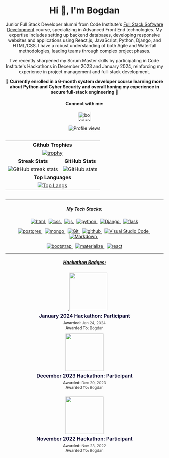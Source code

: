 <h1 align="center">Hi 👋, I'm Bogdan</h1>

<p align="center">Junior Full Stack Developer alumni from Code Institute's <a href="https://codeinstitute.net/">Full Stack Software Development</a> course, specializing in Advanced Front End technologies. My expertise includes setting up backend databases, developing responsive websites and applications using React.js, JavaScript, Python, Django, and HTML/CSS. I have a robust understanding of both Agile and Waterfall methodologies, leading teams through complex project phases.</p>

<p align="center">I’ve recently sharpened my Scrum Master skills by participating in Code Institute's Hackathons in December 2023 and January 2024, reinforcing my experience in project management and full-stack development.</p>

<p align="center"><strong>🔭 Currently enrolled in a 6-month system developer course learning more about Python and Cyber Security and overall honing my experience in secure full-stack engineering 🔭</strong></p>

<h4 align="center">Connect with me:</h4>
<p align="center">
    <a href="https://www.linkedin.com/in/bogdan-gugu-83ba4b11a/" target="blank"><img src="https://raw.githubusercontent.com/rahuldkjain/github-profile-readme-generator/master/src/images/icons/Social/linked-in-alt.svg" alt="bogdangugu" height="30" width="40" /></a>
</p>

<p align="center">
    <img src="https://komarev.com/ghpvc/?username=qburn93&style=flat-square&color=blue" alt="Profile views"/>
</p>

  ##

 <table align="center">
  <tr>
    <td align="center" colspan="2"><b>Github Trophies</b></td>
  </tr>
  <tr>
    <td colspan="2" align="center">
      <a href="https://github.com/ryo-ma/github-profile-trophy">
        <img src="https://github-profile-trophy.vercel.app/?username=qburn93&theme=onedark" alt="trophy" />
      </a>
    </td>
  </tr>
  <tr>
    <td align="center"><b>Streak Stats</b></td>
    <td align="center"><b>GitHub Stats</b></td>
  </tr>
  <tr>
    <td align="center">
      <img src="https://streak-stats.demolab.com/?user=qburn93" alt="GitHub streak stats" />
    </td>
    <td align="center">
      <img src="https://github-readme-stats.vercel.app/api?username=qburn93&theme=dark&show_icons=true&count_private=true" alt="GitHub stats" />
    </td>
  </tr>
  <tr>
    <td align="center" colspan="2"><b>Top Languages</b></td>
  </tr>
  <tr>
    <td colspan="2" align="center">
      <a href="https://github.com/anuraghazra/github-readme-stats">
        <img src="https://github-readme-stats.vercel.app/api/top-langs/?username=qburn93" alt="Top Langs" />
      </a>
    </td>
  </tr>
</table>

  ##


<hr><h5 align="center">My Tech Stacks:</h5>

<p align="center">
  <a href="/">
     <img  src="https://img.shields.io/badge/HTML5-747372?style=for-the-badge&logo=HTML5&logoColor=#3A506B" alt="html">
  <a/>&nbsp;
  <a href="/">
     <img  src="https://img.shields.io/badge/CSS3-747372?style=for-the-badge&logo=CSS3&logoColor=#3A506B" alt="css">
  <a/>&nbsp;
  <a href="/">
     <img  src="https://img.shields.io/badge/JavaScript-747372?style=for-the-badge&logo=JavaScript&logoColor=#3A506B" alt="js">
  <a/>&nbsp;
     <a href="/">
     <img  src="https://img.shields.io/badge/Python-747372?style=for-the-badge&logo=Python&logoColor=#3A506B" alt="python">
  <a/>&nbsp;
   <a href="/">
     <img  src="https://img.shields.io/badge/Django-747372?style=for-the-badge&logo=Django&logoColor=#3A506B" alt="Django">
   <a/>&nbsp;
   <a href="/">
     <img  src="https://img.shields.io/badge/Flask-747372?style=for-the-badge&logo=Flask&logoColor=#3A506B" alt="flask">
   <a/>
<p/>

<p align="center">
  
   <a href="/">
     <img  src="https://img.shields.io/badge/PostgreSQL-747372?style=for-the-badge&logo=PostgreSQL&logoColor=#3A506B" alt="postgres">
   <a/>&nbsp;
   <a href="/">
     <img  src="https://img.shields.io/badge/MongoDB-747372?style=for-the-badge&logo=MongoDB&logoColor=#3A506B" alt="mongo">
   <a/>&nbsp;
    <a href="/">
     <img  src="https://img.shields.io/badge/Git-747372?style=for-the-badge&logo=Git&logoColor=#3A506B" alt="Git">
   <a/>&nbsp;
    <a href="/">
     <img  src="https://img.shields.io/badge/Github-747372?style=for-the-badge&logo=Github&logoColor=#3A506B" alt="github">
   <a/>&nbsp;
      <a href="/">
     <img  src="https://img.shields.io/badge/Visual Studio Code-747372?style=for-the-badge&logo=Visual Studio Code&logoColor=#3A506B" alt="Visual Studio Code">
   <a/>&nbsp;
   <a href="/">
     <img  src="https://img.shields.io/badge/Markdown-747372?style=for-the-badge&logo=Markdown&logoColor=#3A506B" alt="Markdown">
   <a/>&nbsp;
  <p/>
     
 <p align="center">
   <a href="/">
     <img  src="https://img.shields.io/badge/Bootstrap-747372?style=for-the-badge&logo=Bootstrap&logoColor=#3A506B" alt="bootstrap">
   <a/>&nbsp;
   <a href="/">
     <img  src="https://img.shields.io/badge/Materialize-747372?style=for-the-badge&logoColor=#3A506B" alt="materialize">
   <a/>&nbsp; 
    <a href="/">
     <img  src="https://img.shields.io/badge/React-747372?style=for-the-badge&logo=React&logoColor=#3A506B" alt="react">
  <p/>


<hr>
<h5 align="center">Hackathon Badges:</h5>

<div align="center">
  <!-- Badge 1: January 2024 Hackathon Participant -->
  <span style="display: inline-block; margin: 10px; text-align: center;">
    <a href="https://api.eu.badgr.io/public/assertions/XImhTgERR9-lRsxm1fO2Cw?identity__email=bogdan.gugu93%40gmail.com">
      <img width="120px" height="120px" src="https://api.eu.badgr.io/public/assertions/XImhTgERR9-lRsxm1fO2Cw/image">
    </a>
    <p style="margin: 5px 0; font-size: 16px; font-weight: 600; color: #05012c;">January 2024 Hackathon: Participant</p>
    <p style="margin: 0; font-size: 12px; color: #555555;"><strong>Awarded: </strong>Jan 24, 2024</p>
    <p style="margin: 0; font-size: 12px; color: #555555;"><strong>Awarded To: </strong>Bogdan</p>
  </span>

  <!-- Badge 2: December 2023 Hackathon Participant -->
  <span style="display: inline-block; margin: 10px; text-align: center;">
    <a href="https://api.eu.badgr.io/public/assertions/JYRFGMw7QPeCHLeS-EPK2g?identity__email=bogdan.gugu93%40gmail.com">
      <img width="120px" height="120px" src="https://api.eu.badgr.io/public/assertions/JYRFGMw7QPeCHLeS-EPK2g/image">
    </a>
    <p style="margin: 5px 0; font-size: 16px; font-weight: 600; color: #05012c;">December 2023 Hackathon: Participant</p>
    <p style="margin: 0; font-size: 12px; color: #555555;"><strong>Awarded: </strong>Dec 20, 2023</p>
    <p style="margin: 0; font-size: 12px; color: #555555;"><strong>Awarded To: </strong>Bogdan</p>
  </span>

  <!-- Badge 3: November 2022 Hackathon Participant -->
  <span style="display: inline-block; margin: 10px; text-align: center;">
    <a href="https://api.eu.badgr.io/public/assertions/vLH26vhyTla2jZNF7d-X5Q?identity__email=bogdan.gugu93%40gmail.com">
      <img width="120px" height="120px" src="https://api.eu.badgr.io/public/assertions/vLH26vhyTla2jZNF7d-X5Q/image">
    </a>
    <p style="margin: 5px 0; font-size: 16px; font-weight: 600; color: #05012c;">November 2022 Hackathon: Participant</p>
    <p style="margin: 0; font-size: 12px; color: #555555;"><strong>Awarded: </strong>Nov 23, 2022</p>
    <p style="margin: 0; font-size: 12px; color: #555555;"><strong>Awarded To: </strong>Bogdan</p>
  </span>
</div>


  







